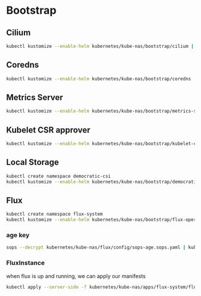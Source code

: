 # Bootstrap

## Cilium

```bash
kubectl kustomize --enable-helm kubernetes/kube-nas/bootstrap/cilium | kubectl apply -n kube-system -f -
```

## Coredns

```bash
kubectl kustomize --enable-helm kubernetes/kube-nas/bootstrap/coredns | kubectl apply -n kube-system -f -
```

## Metrics Server

```bash
kubectl kustomize --enable-helm kubernetes/kube-nas/bootstrap/metrics-server | kubectl apply -n kube-system -f -
```

## Kubelet CSR approver

```bash
kubectl kustomize --enable-helm kubernetes/kube-nas/bootstrap/kubelet-csr-approver | kubectl apply -n kube-system -f -
```

## Local Storage

```bash
kubectl create namespace democratic-csi
kubectl kustomize --enable-helm kubernetes/kube-nas/bootstrap/democratic-csi | kubectl apply -n democratic-csi -f -
```

## Flux

```bash
kubectl create namespace flux-system
kubectl kustomize --enable-helm kubernetes/kube-nas/bootstrap/flux-operator | kubectl apply -n flux-system -f -
```

### age key

```bash
sops --decrypt kubernetes/kube-nas/flux/config/sops-age.sops.yaml | kubectl apply -n flux-system -f -
```

### FluxInstance

when flux is up and running, we can apply our manifests

```bash
kubectl apply --server-side -f kubernetes/kube-nas/apps/flux-system/flux-operator/instance/flux-instance.yaml -n flux-system
```
